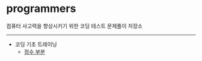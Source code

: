 # programmers
컴퓨터 사고력을 향상시키기 위한 코딩 테스트 문제풀이 저장소

---

- 코딩 기초 트레이닝<br />
  - [정수 부분](https://ssena.notion.site/001-8b3e3c1924854786af716845084c2380?pvs=4)